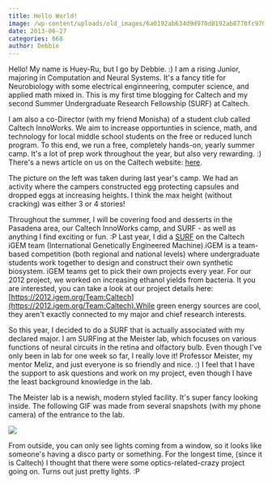 ```yaml
---
title: Hello World!
image: /wp-content/uploads/old_images/6a0192ab634d9d970d0192ab8770fc970d-150wi.jpg
date: 2013-06-27
categories: 668
author: Debbie
---
```


Hello! My name is Huey-Ru, but I go by Debbie. :) I am a rising Junior, majoring in Computation and Neural Systems. It's a fancy title for Neurobiology with some electrical enginneering, computer science, and applied math mixed in. This is my first time blogging for Caltech and my second Summer Undergraduate Research Fellowship (SURF) at Caltech.

I am also a co-Director (with my friend Monisha) of a student club called Caltech InnoWorks. We aim to increase opportunties in science, math, and technology for local middle school students on the free or reduced lunch program. To this end, we run a free, completely hands-on, yearly summer camp. It's a lot of prep work throughout the year, but also very rewarding. :) There's a news article on us on the Caltech website: [here](https://www.caltech.edu/content/caltech-innoworks-shows-middle-school-students-fun-side-science-and-engineering).

The picture on the left was taken during last year's camp. We had an activity where the campers constructed egg protecting capsules and dropped eggs at increasing heights. I think the max height (without cracking) was either 3 or 4 stories!

Throughout the summer, I will be covering food and desserts in the Pasadena area, our Caltech InnoWorks camp, and SURF - as well as anything I find exciting or fun. :P
Last year, I did a [SURF](https://www.surf.caltech.edu/) on the Caltech iGEM team (International Genetically Engineered Machine).iGEM is a team-based competition (both regional and national levels) where
undergraduate students work together to design and construct their own
synthetic biosystem. iGEM teams get to pick their own projects every year. For our 2012 project, we worked on increasing ethanol yields from bacteria. It you are interested, you can take a look at our project details here: [https://2012.igem.org/Team:Caltech](https://2012.igem.org/Team:Caltech).While green energy sources are cool, they aren't exactly connected to my major and chief research interests.

So this year, I decided to do a SURF that is actually associated with my declared major. I am SURFing at the Meister lab, which focuses on various functions of neural circuits in the retina and olfactory bulb. Even though I've only been in lab for one week so far, I really love it! Professor Meister, my mentor Meliz, and just everyone is so friendly and nice. :) I feel that I have the support to ask questions and work on my project, even though I have the least background knowledge in the lab.

The Meister lab is a newish, modern styled facility. It's super fancy looking inside. The following GIF was made from several snapshots (with my phone camera) of the entrance to the lab.


![](/old_images/6a0105349b8251970b019103beda8c970c-800wi.jpg)

From outside, you can only see lights coming from a window, so it looks like someone's having a disco party or something. For the longest time, (since it is Caltech) I thought that there were some optics-related-crazy project going on. Turns out just pretty lights. :P
